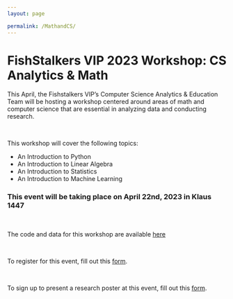 ```yaml
---
layout: page

permalink: /MathandCS/
---
```

<h1>FishStalkers VIP 2023 Workshop: CS Analytics & Math</h1>
<p>This April, the Fishstalkers VIP’s Computer Science Analytics & Education Team will be hosting a workshop centered around areas of math and computer science that are essential in analyzing data and conducting research. </p>
<br/>
<p>This workshop will cover the following topics:</p>
<ul>
     <li>An Introduction to Python</li>
     <li>An Introduction to Linear Algebra</li>
     <li>An Introduction to Statistics</li>
     <li>An Introduction to Machine Learning</li>
</ul>
<h3>This event will be taking place on <strong>April 22nd, 2023</strong> in <strong>Klaus 1447</strong></h3>
<br/>
<p>The code and data for this workshop are available <a href="https://github.com/FishStalkers/tutorials">here</a> </p>
<br/>
<p>To register for this event, fill out this <a href="https://forms.office.com/Pages/ResponsePage.aspx?id=u5ghSHuuJUuLem1_Mvqgg7jwm6TG3XVMtAuTV6MbtG5UNDRWTTJUVjU2UjlOWTZRVkdNN1IxUlpFSC4u">form</a>.</p>
<br>
<p>To sign up to present a research poster at this event, fill out this <a href="https://forms.office.com/Pages/ResponsePage.aspx?id=u5ghSHuuJUuLem1_Mvqgg7jwm6TG3XVMtAuTV6MbtG5UQlJZUkxPQ0ZCWVRIVFVGWjQxVUVGSjFVNy4u">form</a>.
</p>
<!--<h1> Math and CS Education</h1>
<p><strong>About the Team:</strong> The CS, Math, and Education Team aims to focus on the education aspect of the research by creating by promoting and preparing educational materials teaching Math and CS to host conferences. At the end of the semester, we plan to have a conference on campus for graduate students to promote the education of Math and CS. We are currently preparing teaching content such as tutorials with datasets for linear algebra to numpy and pandas. Throughout our semester of research, we will be conducting research retention in order to focus on the most effective teaching strategies for all the sub groups through surveys and insights. This undertaking has allowed us to best understand the most optimal structure for the conference and understanding education in general to improve the performance and learning of the participants.</p>
<br/>
<img src="/website/images/mathcs.jpg?raw=true" alt="mathcs.jpg"
     width=700>     
<!-- <h3>Team Leader: Arushi Aggarwal</h3>
<img src="/website/images/Arushi%20Aggarwal.jpg?raw=true" alt="Arushi Aggarwal.jpg"
     width="400">
<p><strong>About The Team Leader:</strong>  I'm a first year CS student at Tech and I'm really excited to lead a team that aims to promote the research and develop content for promoting education in STEM. I love trying out new things from learning electrical systems as part of Solar Racing to Ballroom Dancing in my free time. I also love all types of outdoor activities, hiking, or the time I went sky diving!</p>
<br/> -->
